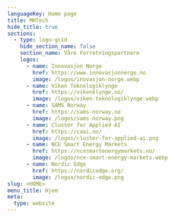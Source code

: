 ```yaml
---
languageKey: Home page
title: MHTech
hide_title: true
sections:
  - type: logo-grid
    hide_section_name: false
    section_name: Våre Forretningspartnere
    logos:
      - name: Innovasjon Norge
        href: https://www.innovasjonnorge.no
        image: /logos/inovasjon-norge.webp
      - name: Viken Teknologiklynge
        href: https://vikenklynge.no/
        image: /logos/viken-teknologiklynge.webp
      - name: SAMS Norway
        href: https://sams-norway.no
        image: /logos/sams-norway.png
      - name: Cluster for Applied AI
        href: https://caai.no/
        image: /logos/cluster-for-applied-ai.png
      - name: NCE Smart Energy Markets
        href: https://ncesmartenergymarkets.no/
        image: /logos/nce-smart-energy-markets.webp
      - name: Nordic Edge
        href: https://nordicedge.org/
        image: /logos/nordic-edge.png
slug: <HOME>
menu_title: Hjem
meta:
  type: website
---
```

